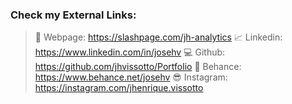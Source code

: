### Check my External Links:
> 🧮 Webpage: https://slashpage.com/jh-analytics
> 📈 Linkedin: https://www.linkedin.com/in/josehv
> 💻 Github: https://github.com/jhvissotto/Portfolio
> 🎨 Behance: https://www.behance.net/josehv
> 😎 Instagram: https://instagram.com/jhenrique.vissotto
